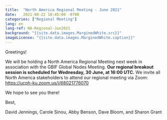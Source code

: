 ```yaml
---
title:  "North America Regional Meeting - June 2021"
date:   2021-06-22 10:45:00 -0700
categories: ["Regional Meeting"]
lang: en
lang-ref: NA-Regional-Jun2021
background: "{{site.data.images.MarginedWhite.src}}"
imageLicense: "{{site.data.images.MarginedWhite.caption}}"
---
```


Greetings!

We will be holding a North America Regional Meeting next week in association with the GBIF Global Nodes Meeting. **Our regional breakout session is scheduled for Wednesday, 30 June, at 16:00 UTC.** We invite all North America stakeholders to attend our regional meeting via Zoom: https://ucph-ku.zoom.us/j/68021776070 

We hope to see you there!

Best,

David Jennings, Carole Sinou, Abby Benson, Dave Bloom, and Sharon Grant
